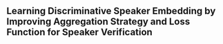 ## Learning Discriminative Speaker Embedding by Improving Aggregation Strategy and Loss Function for Speaker Verification